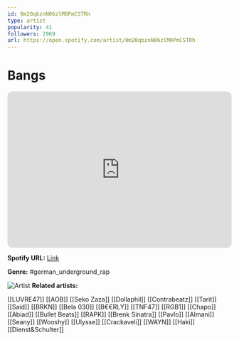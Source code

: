 ```yaml
---
id: 0m20qbznN06zlM0PmCSTRh
type: artist
popularity: 41
followers: 2969
url: https://open.spotify.com/artist/0m20qbznN06zlM0PmCSTRh
---
```

# Bangs

<iframe style="border-radius:12px" src="https://open.spotify.com/embed/artist/0m20qbznN06zlM0PmCSTRh" width="100%" height="352" frameBorder="0" allowfullscreen="" allow="autoplay; clipboard-write; encrypted-media; fullscreen; picture-in-picture" loading="lazy"></iframe>

**Spotify URL:** [Link](https://open.spotify.com/artist/0m20qbznN06zlM0PmCSTRh)

**Genre:**  #german_underground_rap

![Artist](https://i.scdn.co/image/ab6761610000e5ebe35389ee7c16e83823bf4799)
**Related artists:**

[[LUVRE47]]
[[AOB]]
[[Seko Zaza]]
[[Dollaphil]]
[[Contrabeatz]]
[[Tarit]]
[[Said]]
[[BRKN]]
[[Bela 030]]
[[B€€RLY]]
[[TNF47]]
[[RGB1]]
[[Chapo]]
[[Abiad]]
[[Bullet Beats]]
[[RAPK]]
[[Brenk Sinatra]]
[[Pavlo]]
[[Almani]]
[[Seany]]
[[Wooshy]]
[[Ulysse]]
[[Crackaveli]]
[[WAYN]]
[[Haki]]
[[Dienst&Schulter]]

